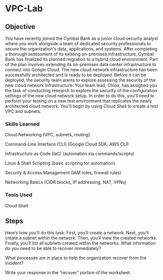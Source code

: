# VPC-Lab
## Objective

You have recently joined the Cymbal Bank as a junior cloud security analyst where you work alongside a team of dedicated security professionals to secure the organization's data, applications, and systems. After completing a thorough assessment of its existing on-premises infrastructure, Cymbal Bank has finalized its planned migration to a hybrid cloud environment. Part of the plan involves extending its on-premises data center infrastructure to connect into Google Cloud. The new cloud network infrastructure has been successfully architected and is ready to be deployed. Before it can be deployed, the security team wants to explore assessing the security of the new cloud network infrastructure. Your team lead, Chloe, has assigned you the task of conducting research to explore the security of the configuration settings of the new cloud network setup. In order to do this, you'll need to perform your testing on a new test environment that replicates the newly architected cloud network. You'll begin by using Cloud Shell to create a test VPC and subnets.
### Skills Learned

Cloud Networking (VPC, subnets, routing)

Command-Line Interface (CLI) (Google Cloud SDK, AWS CLI)

Infrastructure as Code (IaC) (automation via commands/scripts)

Linux & Shell Scripting (basic scripting for automation)

Security & Access Management (IAM roles, firewall rules)

Networking Basics (CIDR blocks, IP addressing, NAT, VPNs)


### Tools Used

Cloud Shell

## Steps

Here’s how you'll do this task: First, you’ll create a network. Next, you’ll create a subnet within the network. Then, you’ll view the created networks. Finally, you’ll list all subnets created within the networks.
What information do you need to be able to recover immediately? 

What processes are in place to help the organization recover from the incident? 

Write your response in the “recover” portion of the worksheet.

